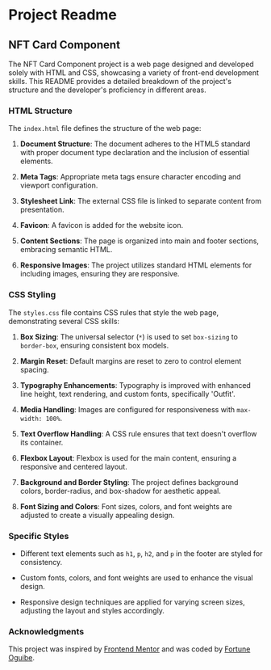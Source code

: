 # Project Readme

## NFT Card Component

The NFT Card Component project is a web page designed and developed solely with HTML and CSS, showcasing a variety of front-end development skills. This README provides a detailed breakdown of the project's structure and the developer's proficiency in different areas.

### HTML Structure

The `index.html` file defines the structure of the web page:

1. **Document Structure**: The document adheres to the HTML5 standard with proper document type declaration and the inclusion of essential elements.

2. **Meta Tags**: Appropriate meta tags ensure character encoding and viewport configuration.

3. **Stylesheet Link**: The external CSS file is linked to separate content from presentation.

4. **Favicon**: A favicon is added for the website icon.

5. **Content Sections**: The page is organized into main and footer sections, embracing semantic HTML.

6. **Responsive Images**: The project utilizes standard HTML elements for including images, ensuring they are responsive.

### CSS Styling

The `styles.css` file contains CSS rules that style the web page, demonstrating several CSS skills:

1. **Box Sizing**: The universal selector (`*`) is used to set `box-sizing` to `border-box`, ensuring consistent box models.

2. **Margin Reset**: Default margins are reset to zero to control element spacing.

3. **Typography Enhancements**: Typography is improved with enhanced line height, text rendering, and custom fonts, specifically 'Outfit'.

4. **Media Handling**: Images are configured for responsiveness with `max-width: 100%`.

5. **Text Overflow Handling**: A CSS rule ensures that text doesn't overflow its container.

6. **Flexbox Layout**: Flexbox is used for the main content, ensuring a responsive and centered layout.

7. **Background and Border Styling**: The project defines background colors, border-radius, and box-shadow for aesthetic appeal.

8. **Font Sizing and Colors**: Font sizes, colors, and font weights are adjusted to create a visually appealing design.

### Specific Styles

- Different text elements such as `h1`, `p`, `h2`, and `p` in the footer are styled for consistency.

- Custom fonts, colors, and font weights are used to enhance the visual design.

- Responsive design techniques are applied for varying screen sizes, adjusting the layout and styles accordingly.

### Acknowledgments

This project was inspired by [Frontend Mentor](https://www.frontendmentor.io/solutions/nft-card-component-j5IGqCH7B6) and was coded by [Fortune Oguibe](https://github.com/foguibe).
